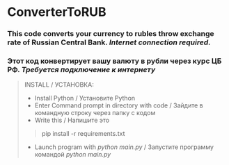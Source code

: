 # ConverterToRUB
### This code converts your currency to rubles throw exchange rate of Russian Central Bank. ***Internet connection required.***

### Этот код конвертирует вашу валюту в рубли через курс ЦБ РФ. ***Требуется подключение к интернету***

> INSTALL / УСТАНОВКА:
> - Install Python / Установите Python
> - Enter Command prompt in directory with code / Зайдите в командную строку через папку с кодом
> - Write this / Напишите это
>> pip install -r requirements.txt
> - Launch program with *python main.py* / Запустите программу командой *python main.py*
